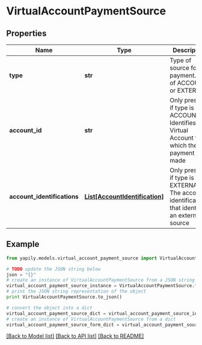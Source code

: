 # VirtualAccountPaymentSource


## Properties

Name | Type | Description | Notes
------------ | ------------- | ------------- | -------------
**type** | **str** | Type of source for a payment. One of ACCOUNT or EXTERNAL | 
**account_id** | **str** | Only present if type is ACCOUNT. Identifies the Virtual Account from which the payment was made | [optional] 
**account_identifications** | [**List[AccountIdentification]**](AccountIdentification.md) | Only present if type is EXTERNAL. The account identifications that identify an external source | [optional] 

## Example

```python
from yapily.models.virtual_account_payment_source import VirtualAccountPaymentSource

# TODO update the JSON string below
json = "{}"
# create an instance of VirtualAccountPaymentSource from a JSON string
virtual_account_payment_source_instance = VirtualAccountPaymentSource.from_json(json)
# print the JSON string representation of the object
print VirtualAccountPaymentSource.to_json()

# convert the object into a dict
virtual_account_payment_source_dict = virtual_account_payment_source_instance.to_dict()
# create an instance of VirtualAccountPaymentSource from a dict
virtual_account_payment_source_form_dict = virtual_account_payment_source.from_dict(virtual_account_payment_source_dict)
```
[[Back to Model list]](../README.md#documentation-for-models) [[Back to API list]](../README.md#documentation-for-api-endpoints) [[Back to README]](../README.md)


